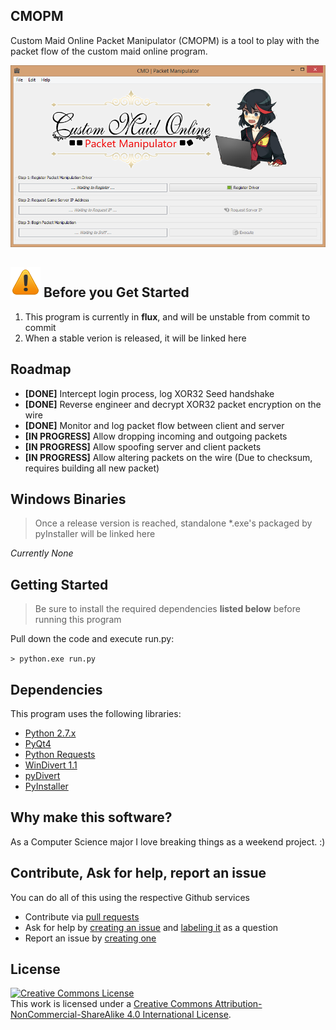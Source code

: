 CMOPM
---
Custom Maid Online Packet Manipulator (CMOPM) is a tool to play with the packet flow of the custom maid online program.

![Program Splash](assets/images/readme_splash.png)

![notice img](assets/images/readme_notice.png) Before you Get Started
---
1. This program is currently in **flux**, and will be unstable from commit to commit
2. When a stable verion is released, it will be linked here

Roadmap
---

 - **[DONE]** Intercept login process, log XOR32 Seed handshake
 - **[DONE]** Reverse engineer and decrypt XOR32 packet encryption on the wire
 - **[DONE]** Monitor and log packet flow between client and server
 - **[IN PROGRESS]** Allow dropping incoming and outgoing packets
 - **[IN PROGRESS]** Allow spoofing server and client packets
 - **[IN PROGRESS]** Allow altering packets on the wire (Due to checksum, requires building all new packet)

Windows Binaries
---

> Once a release version is reached, standalone *.exe's packaged by pyInstaller will be linked here

_Currently None_

Getting Started
---
> Be sure to install the required dependencies **listed below** before running this program

Pull down the code and execute run.py:

```> python.exe run.py```

Dependencies
---
This program uses the following libraries:

 - [Python 2.7.x](https://www.python.org/)
 - [PyQt4](http://www.riverbankcomputing.com/software/pyqt/intro)
 - [Python Requests](http://docs.python-requests.org/en/latest/)
 - [WinDivert 1.1](http://reqrypt.org/windivert.html)
 - [pyDivert](https://github.com/ffalcinelli/pydivert)
 - [PyInstaller](http://www.pyinstaller.org/)

Why make this software?
---

As a Computer Science major I love breaking things as a weekend project. :)

Contribute, Ask for help, report an issue
---

You can do all of this using the respective Github services

 - Contribute via [pull requests](https://help.github.com/articles/using-pull-requests)
 - Ask for help by [creating an issue](https://github.com/ashbyb/cmopm/issues/new) and [labeling it](https://help.github.com/articles/customizing-issue-labels) as a question
 - Report an issue by [creating one](https://github.com/ashbyb/cmopm/issues/new)

License
---

<a rel="license" href="http://creativecommons.org/licenses/by-nc-sa/4.0/"><img alt="Creative Commons License" style="border-width:0" src="http://i.creativecommons.org/l/by-nc-sa/4.0/88x31.png" /></a><br />This work is licensed under a <a rel="license" href="http://creativecommons.org/licenses/by-nc-sa/4.0/">Creative Commons Attribution-NonCommercial-ShareAlike 4.0 International License</a>.
